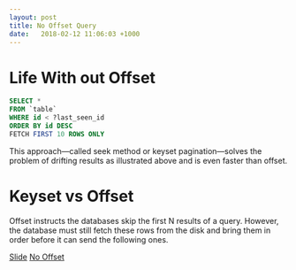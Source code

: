 ```yaml
---
layout: post
title: No Offset Query
date:   2018-02-12 11:06:03 +1000
---
```


# Life With out Offset

```sql
SELECT *
FROM `table`
WHERE id < ?last_seen_id
ORDER BY id DESC
FETCH FIRST 10 ROWS ONLY
```

This approach—called seek method or keyset pagination—solves the problem of drifting results as illustrated above and is even faster than offset. 


# Keyset vs Offset

Offset instructs the databases skip the first N results of a query. However, the database must still fetch these rows from the disk and bring them in order before it can send the following ones.



[Slide](https://www.slideshare.net/MarkusWinand/p2d2-pagination-done-the-postgresql-way)
[No Offset](http://use-the-index-luke.com/no-offset)
